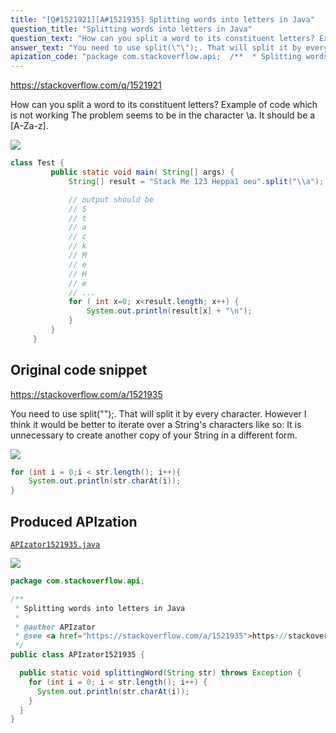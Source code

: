 ```yaml
---
title: "[Q#1521921][A#1521935] Splitting words into letters in Java"
question_title: "Splitting words into letters in Java"
question_text: "How can you split a word to its constituent letters? Example of code which is not working The problem seems to be in the character \\\\a. It should be a [A-Za-z]."
answer_text: "You need to use split(\"\");. That will split it by every character. However I think it would be better to iterate over a String's characters like so: It is unnecessary to create another copy of your String in a different form."
apization_code: "package com.stackoverflow.api;  /**  * Splitting words into letters in Java  *  * @author APIzator  * @see <a href=\"https://stackoverflow.com/a/1521935\">https://stackoverflow.com/a/1521935</a>  */ public class APIzator1521935 {    public static void splittingWord(String str) throws Exception {     for (int i = 0; i < str.length(); i++) {       System.out.println(str.charAt(i));     }   } }"
---
```


https://stackoverflow.com/q/1521921

How can you split a word to its constituent letters?
Example of code which is not working
The problem seems to be in the character \\a.
It should be a [A-Za-z].


<div class="code-logo"><img src="/stackoverflow.png" /></div>

```java
class Test {
         public static void main( String[] args) {
             String[] result = "Stack Me 123 Heppa1 oeu".split("\\a");                                                                                   

             // output should be
             // S
             // t
             // a
             // c
             // k
             // M
             // e
             // H
             // e
             // ...
             for ( int x=0; x<result.length; x++) {
                 System.out.println(result[x] + "\n");
             }
         }
     }
```


## Original code snippet

https://stackoverflow.com/a/1521935

You need to use split(&quot;&quot;);.
That will split it by every character.
However I think it would be better to iterate over a String&#x27;s characters like so:
It is unnecessary to create another copy of your String in a different form.

<div class="code-logo"><img src="/stackoverflow.png" /></div>

```java
for (int i = 0;i < str.length(); i++){
    System.out.println(str.charAt(i));
}
```

## Produced APIzation

[`APIzator1521935.java`](https://github.com/blind-papers/apization-temp-data/raw/main/search/APIzator1521935.java)

<div class="code-logo"><img src="/apizator.png" /></div>

```java
package com.stackoverflow.api;

/**
 * Splitting words into letters in Java
 *
 * @author APIzator
 * @see <a href="https://stackoverflow.com/a/1521935">https://stackoverflow.com/a/1521935</a>
 */
public class APIzator1521935 {

  public static void splittingWord(String str) throws Exception {
    for (int i = 0; i < str.length(); i++) {
      System.out.println(str.charAt(i));
    }
  }
}

```